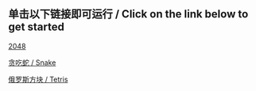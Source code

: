 ## 单击以下链接即可运行 / Click on the link below to get started

[2048](https://corona-233.github.io/test/games/2048/index.html)

[贪吃蛇 / Snake](https://corona-233.github.io/test/games/Snake/index.html)

[俄罗斯方块 / Tetris](https://corona-233.github.io/test/games/Tetris/index.html)